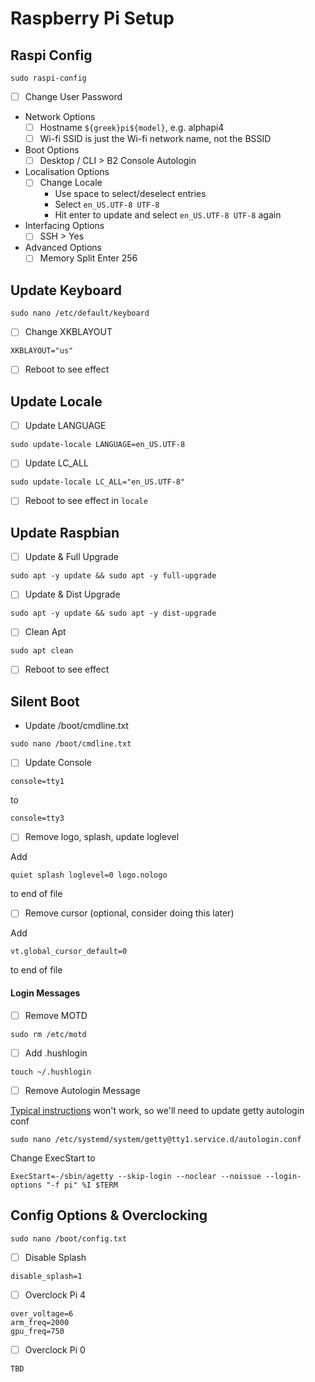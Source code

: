 # Raspberry Pi Setup

## Raspi Config
```
sudo raspi-config
```
- [ ] Change User Password
- Network Options
  - [ ] Hostname
`${greek}pi${model}`, e.g. alphapi4
  - [ ] Wi-fi
SSID is just the Wi-fi network name, not the BSSID
- Boot Options
  - [ ] Desktop / CLI > B2 Console Autologin
- Localisation Options
  - [ ] Change Locale
    - Use space to select/deselect entries
    - Select `en_US.UTF-8 UTF-8`
    - Hit enter to update and select `en_US.UTF-8 UTF-8` again
- Interfacing Options
  - [ ] SSH > Yes
- Advanced Options
  - [ ] Memory Split
Enter 256

## Update Keyboard
```
sudo nano /etc/default/keyboard
```
- [ ] Change XKBLAYOUT
```
XKBLAYOUT="us"
```
- [ ] Reboot to see effect

## Update Locale
- [ ] Update LANGUAGE
```
sudo update-locale LANGUAGE=en_US.UTF-8
```
- [ ] Update LC_ALL
```
sudo update-locale LC_ALL="en_US.UTF-8"
```
- [ ] Reboot to see effect in `locale`

## Update Raspbian

- [ ] Update & Full Upgrade
```
sudo apt -y update && sudo apt -y full-upgrade
```
- [ ] Update & Dist Upgrade
```
sudo apt -y update && sudo apt -y dist-upgrade
```
- [ ] Clean Apt
```
sudo apt clean
```
- [ ] Reboot to see effect

## Silent Boot
- Update /boot/cmdline.txt
```
sudo nano /boot/cmdline.txt
```
- [ ] Update Console
```
console=tty1
```
to
```
console=tty3
```
- [ ] Remove logo, splash, update loglevel

Add
```
quiet splash loglevel=0 logo.nologo
```
to end of file
- [ ] Remove cursor (optional, consider doing this later)

Add
```
vt.global_cursor_default=0
```
to end of file
#### Login Messages
- [ ] Remove MOTD
```
sudo rm /etc/motd
```
- [ ] Add .hushlogin
```
touch ~/.hushlogin
```
- [ ] Remove Autologin Message

[Typical instructions](https://raspberrypi.stackexchange.com/questions/59310/remove-boot-messages-all-text-in-jessie) won't work, so we'll need to update getty autologin conf
```
sudo nano /etc/systemd/system/getty@tty1.service.d/autologin.conf
```
Change ExecStart to
```
ExecStart=-/sbin/agetty --skip-login --noclear --noissue --login-options "-f pi" %I $TERM
```
## Config Options & Overclocking
```
sudo nano /boot/config.txt
```
- [ ] Disable Splash
```
disable_splash=1
```
- [ ] Overclock Pi 4
```
over_voltage=6
arm_freq=2000
gpu_freq=750
```
- [ ] Overclock Pi 0
```
TBD
```
